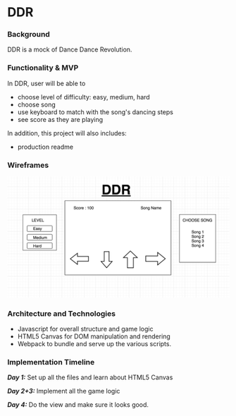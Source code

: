 # DDR

### Background
DDR is a mock of Dance Dance Revolution.

### Functionality & MVP
In DDR, user will be able to
- choose level of difficulty: easy, medium, hard
- choose song
- use keyboard to match with the song's dancing steps
- see score as they are playing

In addition, this project will also includes:
- production readme

### Wireframes
<img src="images/DDR.png" alt="Event Ticket" />

### Architecture and Technologies
- Javascript for overall structure and game logic
- HTML5 Canvas for DOM manipulation and rendering
- Webpack to bundle and serve up the various scripts.

### Implementation Timeline
___Day 1:___ Set up all the files and learn about HTML5 Canvas

___Day 2+3:___ Implement all the game logic

___Day 4:___ Do the view and make sure it looks good. 
